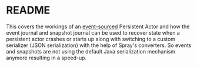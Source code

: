# README #

This covers the workings of an [event-sourced](http://doc.akka.io/docs/akka/snapshot/scala/persistence.html#Event_sourcing) Persistent Actor and how the event journal and snapshot journal can be used to recover state when a persistent actor crashes or starts up along with switching to a custom serializer (JSON serialization) with the help of Spray's converters. So events and snapshots are not using the default Java serialization mechanism anymore resulting in a speed-up.
